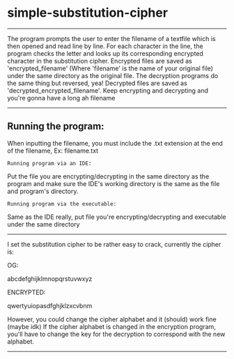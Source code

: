 # simple-substitution-cipher

-----------------------------------------------------------------------------------------------------------
 
The program prompts the user to enter the filename of a textfile which is then opened and read line by line. For each character in the line, the program checks the letter and looks up its corresponding encrypted character in the substitution cipher. Encrypted files are saved as 'encrypted_filename' (Where 'filename' is the name of your original file) under the same directory as the original file. The decryption programs do the same thing but reversed, yea! Decrypted files are saved as 'decrypted_encrypted_filename'. Keep encrypting and decrypting and you're gonna have a long ah filename

-----------------------------------------------------------------------------------------------------------
Running the program:
-----------------------------------------------------------------------------------------------------------
When inputting the filename, you must include the .txt extension at the end of the filename, Ex: filename.txt

	Running program via an IDE:
Put the file you are encrypting/decrypting in the same directory as the program and make sure the IDE's working directory is the same as the file and program's directory.

	Running program via the executable:
Same as the IDE really, put file you're encrypting/decrypting and executable under the same directory
 
-----------------------------------------------------------------------------------------------------------
 
I set the substitution cipher to be rather easy to crack, currently the cipher is:

OG:

abcdefghijklmnopqrstuvwxyz

ENCRYPTED:

qwertyuiopasdfghjklzxcvbnm

However, you could change the cipher alphabet and it (should) work fine (maybe idk) If the cipher alphabet is changed in the encryption program, you'll have to change the key for the decryption to correspond with the new alphabet.

-----------------------------------------------------------------------------------------------------------
